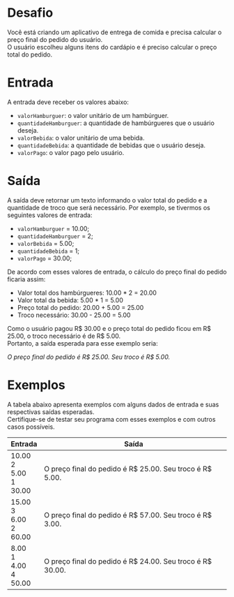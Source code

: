 # Desafio
Você está criando um aplicativo de entrega de comida e precisa calcular o preço final do pedido do usuário.  
O usuário escolheu alguns itens do cardápio e é preciso calcular o preço total do pedido.

# Entrada
A entrada deve receber os valores abaixo:

* `valorHamburguer`: o valor unitário de um hambúrguer.
* `quantidadeHamburguer`: a quantidade de hambúrgueres que o usuário deseja.
* `valorBebida`: o valor unitário de uma bebida.
* `quantidadeBebida`: a quantidade de bebidas que o usuário deseja.
* `valorPago`: o valor pago pelo usuário.

# Saída
A saída deve retornar um texto informando o valor total do pedido e a quantidade de troco que será necessário. 
Por exemplo, se tivermos os seguintes valores de entrada:

* `valorHamburguer` = 10.00;
* `quantidadeHamburguer` = 2;
* `valorBebida` = 5.00;
* `quantidadeBebida` = 1;
* `valorPago` = 30.00;

De acordo com esses valores de entrada, o cálculo do preço final do pedido ficaria assim:
* Valor total dos hambúrgueres: 10.00 * 2 = 20.00
* Valor total da bebida: 5.00 * 1 = 5.00
* Preço total do pedido: 20.00 + 5.00 = 25.00
* Troco necessário: 30.00 - 25.00 = 5.00

Como o usuário pagou R$ 30.00 e o preço total do pedido ficou em R$ 25.00, o troco necessário é de R$ 5.00.  
Portanto, a saída esperada para esse exemplo seria:

_O preço final do pedido é R$ 25.00. Seu troco é R$ 5.00._

# Exemplos
A tabela abaixo apresenta exemplos com alguns dados de entrada e suas respectivas saídas esperadas.  
Certifique-se de testar seu programa com esses exemplos e com outros casos possíveis.

| Entrada	| Saída |
| - | - |
| 10.00<br/> 2<br/> 5.00<br/> 1<br/> 30.00	| O preço final do pedido é R$ 25.00. Seu troco é R$ 5.00. |
| 15.00<br/> 3<br/> 6.00<br/> 2<br/> 60.00 | O preço final do pedido é R$ 57.00. Seu troco é R$ 3.00. |
| 8.00<br/> 1<br/> 4.00<br/> 4<br/> 50.00 |	O preço final do pedido é R$ 24.00. Seu troco é R$ 30.00. |
